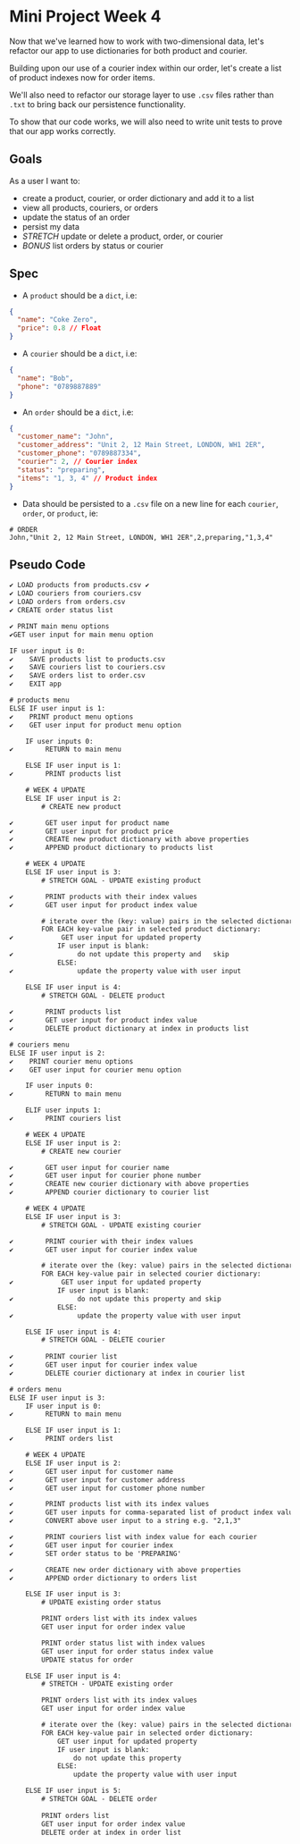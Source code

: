 # Mini Project Week 4

Now that we've learned how to work with two-dimensional data, let's refactor our app to use dictionaries for both product and courier.

Building upon our use of a courier index within our order, let's create a list of product indexes now for order items.

We'll also need to refactor our storage layer to use `.csv` files rather than `.txt` to bring back our persistence functionality.

To show that our code works, we will also need to write unit tests to prove that our app works correctly.

## Goals

As a user I want to:

- create a product, courier, or order dictionary and add it to a list
- view all products, couriers, or orders
- update the status of an order
- persist my data
- _STRETCH_ update or delete a product, order, or courier
- _BONUS_ list orders by status or courier

## Spec

- A `product` should be a `dict`, i.e:

```json
{
  "name": "Coke Zero",
  "price": 0.8 // Float
}
```

- A `courier` should be a `dict`, i.e:

```json
{
  "name": "Bob",
  "phone": "0789887889"
}
```

- An `order` should be a `dict`, i.e:

```json
{
  "customer_name": "John",
  "customer_address": "Unit 2, 12 Main Street, LONDON, WH1 2ER",
  "customer_phone": "0789887334",
  "courier": 2, // Courier index
  "status": "preparing",
  "items": "1, 3, 4" // Product index
}
```

- Data should be persisted to a `.csv` file on a new line for each `courier`, `order`, or `product`, ie:

```csv
# ORDER
John,"Unit 2, 12 Main Street, LONDON, WH1 2ER",2,preparing,"1,3,4"
```

## Pseudo Code

```txt
✔ LOAD products from products.csv ✔ 
✔ LOAD couriers from couriers.csv 
✔ LOAD orders from orders.csv        
✔ CREATE order status list

✔ PRINT main menu options
✔GET user input for main menu option

IF user input is 0:
✔    SAVE products list to products.csv
✔    SAVE couriers list to couriers.csv
✔    SAVE orders list to order.csv
✔    EXIT app

# products menu
ELSE IF user input is 1:
✔    PRINT product menu options
✔    GET user input for product menu option

    IF user inputs 0:
✔        RETURN to main menu

    ELSE IF user input is 1:
✔        PRINT products list

    # WEEK 4 UPDATE
    ELSE IF user input is 2:
        # CREATE new product

✔        GET user input for product name
✔        GET user input for product price
✔        CREATE new product dictionary with above properties
✔        APPEND product dictionary to products list

    # WEEK 4 UPDATE
    ELSE IF user input is 3: 
        # STRETCH GOAL - UPDATE existing product

✔        PRINT products with their index values
✔        GET user input for product index value

        # iterate over the (key: value) pairs in the selected dictionary
        FOR EACH key-value pair in selected product dictionary:
✔            GET user input for updated property
            IF user input is blank:
✔                do not update this property and   skip
            ELSE:
✔                update the property value with user input

    ELSE IF user input is 4:
        # STRETCH GOAL - DELETE product
        
✔        PRINT products list
✔        GET user input for product index value
✔        DELETE product dictionary at index in products list

# couriers menu
ELSE IF user input is 2:
✔    PRINT courier menu options
✔    GET user input for courier menu option

    IF user inputs 0:
✔        RETURN to main menu

    ELIF user inputs 1:
✔        PRINT couriers list

    # WEEK 4 UPDATE
    ELSE IF user input is 2:
        # CREATE new courier

✔        GET user input for courier name
✔        GET user input for courier phone number
✔        CREATE new courier dictionary with above properties
✔        APPEND courier dictionary to courier list

    # WEEK 4 UPDATE
    ELSE IF user input is 3: 
        # STRETCH GOAL - UPDATE existing courier

✔        PRINT courier with their index values
✔        GET user input for courier index value

        # iterate over the (key: value) pairs in the selected dictionary
        FOR EACH key-value pair in selected courier dictionary:
✔            GET user input for updated property
            IF user input is blank:
✔                do not update this property and skip
            ELSE:
✔                update the property value with user input

    ELSE IF user input is 4:
        # STRETCH GOAL - DELETE courier
            
✔        PRINT courier list
✔        GET user input for courier index value
✔        DELETE courier dictionary at index in courier list

# orders menu
ELSE IF user input is 3:
    IF user input is 0:
✔        RETURN to main menu

    ELSE IF user input is 1:
✔        PRINT orders list

    # WEEK 4 UPDATE
    ELSE IF user input is 2:
✔        GET user input for customer name
✔        GET user input for customer address
✔        GET user input for customer phone number

✔        PRINT products list with its index values
✔        GET user inputs for comma-separated list of product index values
✔        CONVERT above user input to a string e.g. "2,1,3"

✔        PRINT couriers list with index value for each courier
✔        GET user input for courier index
✔        SET order status to be 'PREPARING'

✔        CREATE new order dictionary with above properties
✔        APPEND order dictionary to orders list

    ELSE IF user input is 3:
        # UPDATE existing order status

        PRINT orders list with its index values
        GET user input for order index value

        PRINT order status list with index values
        GET user input for order status index value
        UPDATE status for order

    ELSE IF user input is 4:
        # STRETCH - UPDATE existing order

        PRINT orders list with its index values
        GET user input for order index value

        # iterate over the (key: value) pairs in the selected dictionary
        FOR EACH key-value pair in selected order dictionary:
            GET user input for updated property
            IF user input is blank:
                do not update this property
            ELSE:
                update the property value with user input

    ELSE IF user input is 5:
        # STRETCH GOAL - DELETE order
                    
        PRINT orders list
        GET user input for order index value
        DELETE order at index in order list
```
